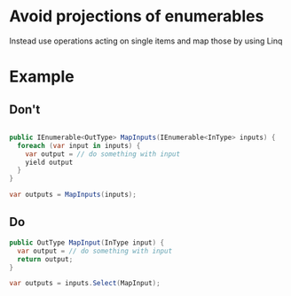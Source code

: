 # Avoid projections of enumerables

Instead use operations acting on single items and map those by using Linq

# Example

## Don't

```csharp

public IEnumerable<OutType> MapInputs(IEnumerable<InType> inputs) {
  foreach (var input in inputs) {
    var output = // do something with input
    yield output
  }
}

var outputs = MapInputs(inputs);

```

## Do

```csharp
public OutType MapInput(InType input) {
  var output = // do something with input
  return output;
}

var outputs = inputs.Select(MapInput);
```
